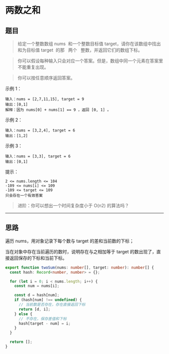 # 两数之和

## 题目

> 给定一个整数数组 nums  和一个整数目标值 target，请你在该数组中找出 和为目标值 target  的那   两个   整数，并返回它们的数组下标。

> 你可以假设每种输入只会对应一个答案。但是，数组中同一个元素在答案里不能重复出现。

> 你可以按任意顺序返回答案。

示例 1：

```
输入：nums = [2,7,11,15], target = 9
输出：[0,1]
解释：因为 nums[0] + nums[1] == 9 ，返回 [0, 1] 。
```

示例 2：

```
输入：nums = [3,2,4], target = 6
输出：[1,2]
```

示例 3：

```
输入：nums = [3,3], target = 6
输出：[0,1]
```

提示：

```
2 <= nums.length <= 104
-109 <= nums[i] <= 109
-109 <= target <= 109
只会存在一个有效答案
```

> 进阶：你可以想出一个时间复杂度小于 O(n2) 的算法吗？

---

## 思路

遍历 nums，用对象记录下每个数与 target 的差和当前数的下标；

当在对象中存在当前遍历的数时，说明存在与之相加等于 target 的数出现了，直接返回保存的下标和当前下标。

```ts
export function twoSum(nums: number[], target: number): number[] {
  const hash: Record<number, number> = {};

  for (let i = 0; i < nums.length; i++) {
    const num = nums[i];

    const d = hash[num];
    if (hash[num] !== undefined) {
      // 当前数是否存在，存在直接返回下标
      return [d, i];
    } else {
      // 不存在，保存差值和下标
      hash[target - num] = i;
    }
  }

  return [];
}
```
